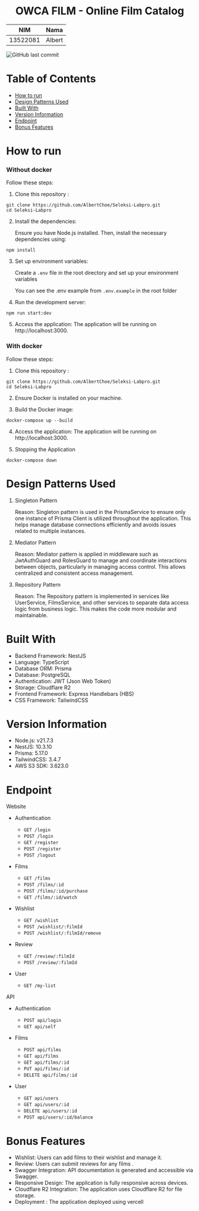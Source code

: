 <h1 align="center">OWCA FILM - Online Film Catalog</h1>

|   NIM    |  Nama  |
| :------: | :----: |
| 13522081 | Albert |

![GitHub last commit](https://img.shields.io/github/last-commit/AlbertChoe/Seleksi-Labpro)

# Table of Contents

- [How to run](#how-to-run)
- [Design Patterns Used](#design-patterns-used)
- [Built With](#built-with)
- [Version Information](#version-information)
- [Endpoint](#endpoint)
- [Bonus Features](#bonus-features)

# How to run

### Without docker

Follow these steps:

1. Clone this repository :

```shell
git clone https://github.com/AlbertChoe/Seleksi-Labpro.git
cd Seleksi-Labpro
```

2. Install the dependencies:

   Ensure you have Node.js installed. Then, install the necessary dependencies using:

```shell
npm install
```

3. Set up environment variables:

   Create a `.env` file in the root directory and set up your environment variables

   You can see the .env example from `.env.example` in the root folder

4. Run the development server:

```shell
npm run start:dev
```

5. Access the application: The application will be running on http://localhost:3000.

### With docker

Follow these steps:

1. Clone this repository :

```shell
git clone https://github.com/AlbertChoe/Seleksi-Labpro.git
cd Seleksi-Labpro
```

2. Ensure Docker is installed on your machine.

3. Build the Docker image:

```shell
docker-compose up --build
```

4. Access the application: The application will be running on http://localhost:3000.

5. Stopping the Application

```shell
docker-compose down
```

# Design Patterns Used

1. Singleton Pattern

   Reason: Singleton pattern is used in the PrismaService to ensure only one instance of Prisma Client is utilized throughout the application. This helps manage database connections efficiently and avoids issues related to multiple instances.

2. Mediator Pattern

   Reason: Mediator pattern is applied in middleware such as JwtAuthGuard and RolesGuard to manage and coordinate interactions between objects, particularly in managing access control. This allows centralized and consistent access management.

3. Repository Pattern

   Reason: The Repository pattern is implemented in services like UserService, FilmsService, and other services to separate data access logic from business logic. This makes the code more modular and maintainable.

# Built With

- Backend Framework: NestJS
- Language: TypeScript
- Database ORM: Prisma
- Database: PostgreSQL
- Authentication: JWT (Json Web Token)
- Storage: Cloudflare R2
- Frontend Framework: Express Handlebars (HBS)
- CSS Framework: TailwindCSS

# Version Information

- Node.js: v21.7.3
- NestJS: 10.3.10
- Prisma: 5.17.0
- TailwindCSS: 3.4.7
- AWS S3 SDK: 3.623.0

# Endpoint

Website

- Authentication

  - `GET /login`
  - `POST /login`
  - `GET /register`
  - `POST /register`
  - `POST /logout`

- Films

  - `GET /films`
  - `POST /films/:id`
  - `POST /films/:id/purchase`
  - `GET /films/:id/watch`

- Wishlist

  - `GET /wishlist`
  - `POST /wishlist/:filmId`
  - `POST /wishlist/:filmId/remove`

- Review

  - `GET /review/:filmId`
  - `POST /review/:filmId`

- User
  - `GET /my-list`

API

- Authentication

  - `POST api/login`
  - `GET api/self`

- Films

  - `POST api/films`
  - `GET api/films`
  - `GET api/films/:id`
  - `PUT api/films/:id`
  - `DELETE api/films/:id`

- User
  - `GET api/users`
  - `GET api/users/:id`
  - `DELETE api/users/:id`
  - `POST api/users/:id/balance`

# Bonus Features

- Wishlist: Users can add films to their wishlist and manage it.
- Review: Users can submit reviews for any films .
- Swagger Integration: API documentation is generated and accessible via Swagger.
- Responsive Design: The application is fully responsive across devices.
- Cloudflare R2 Integration: The application uses Cloudflare R2 for file storage.
- Deployment : The application deployed using vercell
